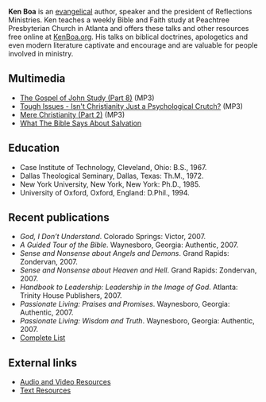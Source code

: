 **Ken Boa** is an [evangelical](Evangelical "Evangelical") author,
speaker and the president of Reflections Ministries. Ken teaches a
weekly Bible and Faith study at Peachtree Presbyterian Church in
Atlanta and offers these talks and other resources free online at
[KenBoa.org](http://www.kenboa.org). His talks on biblical
doctrines, apologetics and even modern literature captivate and
encourage and are valuable for people involved in ministry.

## Multimedia

-   [The Gospel of John Study (Part 8)](http://www.kenboa.org/mp3file.php?file=5911)
    (MP3)
-   [Tough Issues - Isn't Christianity Just a Psychological Crutch?](http://www.kenboa.org/mp3file.php?file=5751)
    (MP3)
-   [Mere Christianity (Part 2)](http://www.kenboa.org/mp3file.php?file=5989)
    (MP3)
-   [What The Bible Says About Salvation](http://www.kenboa.org/audio_and_video/mp3teaching?series=7)

## Education

-   Case Institute of Technology, Cleveland, Ohio: B.S., 1967.
-   Dallas Theological Seminary, Dallas, Texas: Th.M., 1972.
-   New York University, New York, New York: Ph.D., 1985.
-   University of Oxford, Oxford, England: D.Phil., 1994.

## Recent publications

-   *God, I Don’t Understand*. Colorado Springs: Victor, 2007.
-   *A Guided Tour of the Bible*. Waynesboro, Georgia: Authentic,
    2007.
-   *Sense and Nonsense about Angels and Demons*. Grand Rapids:
    Zondervan, 2007.
-   *Sense and Nonsense about Heaven and Hell*. Grand Rapids:
    Zondervan, 2007.
-   *Handbook to Leadership: Leadership in the Image of God*.
    Atlanta: Trinity House Publishers, 2007.
-   *Passionate Living: Praises and Promises*. Waynesboro, Georgia:
    Authentic, 2007.
-   *Passionate Living: Wisdom and Truth*. Waynesboro, Georgia:
    Authentic, 2007.
-   [Complete List](http://www.kenboa.org/reflections/associates/ken_boa/kens_resume)

## External links

-   [Audio and Video Resources](http://www.kenboa.org/audio_and_video)
-   [Text Resources](http://www.kenboa.org/text_resources)



